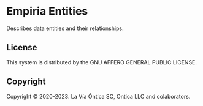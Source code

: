 ﻿# Empiria Entities

Describes data entities and their relationships.

## License

This system is distributed by the GNU AFFERO GENERAL PUBLIC LICENSE.

## Copyright

Copyright © 2020-2023. La Vía Óntica SC, Ontica LLC and colaborators.
